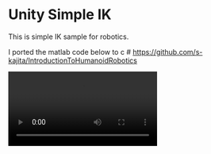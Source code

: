 # Unity Simple IK
This is simple IK sample for robotics.

I ported the matlab code below to c #
https://github.com/s-kajita/IntroductionToHumanoidRobotics

![demo](./doc/movie.mov)